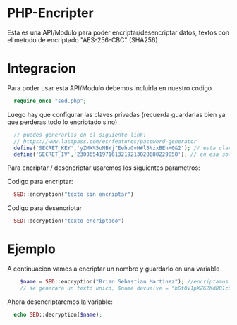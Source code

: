 # PHP-Encripter
Esta es una API/Modulo para poder encriptar/desencriptar datos, textos con el metodo de encriptado "AES-256-CBC" (SHA256)

# Integracion
Para poder usar esta API/Modulo debemos incluirla en nuestro codigo
```php
  require_once "sed.php";
```
Luego hay que configurar las claves privadas (recuerda guardarlas bien ya que perderas todo lo encriptado sino)

```php
  // puedes generarlas en el siguiente link:
  // https://www.lastpass.com/es/features/password-generator
  define('SECRET_KEY','yZMX%5uNBYj^EehuGvH#l5%zxBEhH0&2'); // esta clave puede contener mayusculas, minusculas, numeros y simbolos
  define('SECRET_IV','23006541971613219213028680229858'); // en esa solo se pueden numeros
```
Para encriptar / desencriptar usaremos los siguientes parametros:

Codigo para encriptar:
```php
  SED::encryption("texto sin encriptar")
```

Codigo para desencriptar
```php
  SED::decryption("texto encriptado")
```
# Ejemplo
A continuacion vamos a encriptar un nombre y guardarlo en una variable
```php
    $name = SED::encryption("Brian Sebastian Martinez"); //encriptamos texto, tambien se pueden variables
    // se generara un texto unico, $name devuelve = "bGt0V1pXZGZKdDB1cCtndWphSUpLVjZXQ2FoYVZ4eWtZUTl1SUJNSGZscz0="
  ```
Ahora desencriptaremos la variable:
```php
  echo SED::decryption($name);
```
	
  
